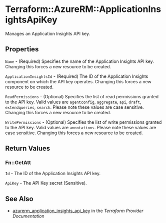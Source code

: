 # Terraform::AzureRM::ApplicationInsightsApiKey

Manages an Application Insights API key.

## Properties

`Name` - (Required) Specifies the name of the Application Insights API key. Changing this forces a
new resource to be created.

`ApplicationInsightsId` - (Required) The ID of the Application Insights component on which the API key operates. Changing this forces a new resource to be created.

`ReadPermissions` - (Optional) Specifies the list of read permissions granted to the API key. Valid values are `agentconfig`, `aggregate`, `api`, `draft`, `extendqueries`, `search`. Please note these values are case sensitive. Changing this forces a new resource to be created.

`WritePermissions` - (Optional) Specifies the list of write permissions granted to the API key. Valid values are `annotations`. Please note these values are case sensitive. Changing this forces a new resource to be created.


## Return Values

### Fn::GetAtt

`Id` - The ID of the Application Insights API key.

`ApiKey` - The API Key secret (Sensitive).

## See Also

* [azurerm_application_insights_api_key](https://www.terraform.io/docs/providers/azurerm/r/application_insights_api_key.html) in the _Terraform Provider Documentation_